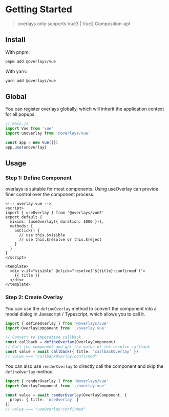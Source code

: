 # Getting Started

> overlays only supports Vue3 | Vue2 Composition-api

## Install

With pnpm: 
```sh
pnpm add @overlays/vue
```

With yarn:
```sh
yarn add @overlays/vue
```

## Global

You can register overlays globally, which will inherit the application context for all popups.

```ts
// main.js
import Vue from 'vue'
import unoverlay from '@overlays/vue'

const app = new Vue({})
app.use(unoverlay)
```

## Usage



### Step 1: Define Component

overlays is suitable for most components. Using useOverlay can provide finer control over the component process.

```vue
<!-- overlay.vue -->
<script>
import { useOverlay } from '@overlays/vue2'
export default {
  mixins: [useOverlay({ duration: 1000 })],
  methods: {
    onClick() {
      // use this.$visible
      // use this.$resolve or this.$reject
    }
  }
}
</script>

<template>
  <div v-if="visible" @click="resolve(`${title}:confirmed`)">
    {{ title }}
  </div>
</template>
```

### Step 2: Create Overlay

You can use the `defineOverlay` method to convert the component into a modal dialog in Javascript / Typescript, which allows you to call it.

```ts
import { defineOverlay } from '@overlays/vue'
import OverlayComponent from './overlay.vue'

// Convert to imperative callback
const callback = defineOverlay(OverlayComponent)
// Call the component and get the value of the resolve callback
const value = await callback({ title: 'callbackOverlay' })
// value === "callbackOverlay:confirmed"
```

You can also use `renderOverlay` to directly call the component and skip the `defineOverlay` method.

```ts
import { renderOverlay } from '@overlays/vue'
import OverlayComponent from './overlay.vue'

const value = await renderOverlay(OverlayComponent, {
  props: { title: 'useOverlay' }
})
// value === "useOverlay:confirmed"
```
